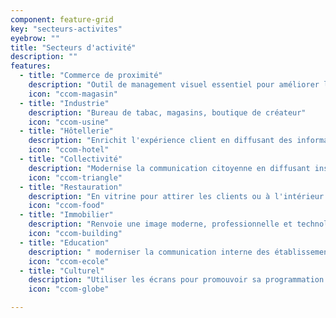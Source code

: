 ```yaml
---
component: feature-grid
key: "secteurs-activites"
eyebrow: ""
title: "Secteurs d'activité"
description: ""
features:
  - title: "Commerce de proximité"
    description: "Outil de management visuel essentiel pour améliorer la productivité et la sécurité"
    icon: "ccom-magasin"
  - title: "Industrie"
    description: "Bureau de tabac, magasins, boutique de créateur"
    icon: "ccom-usine"
  - title: "Hôtellerie"
    description: "Enrichit l'expérience client en diffusant des informations d'accueil et touristiques"
    icon: "ccom-hotel"
  - title: "Collectivité"
    description: "Modernise la communication citoyenne en diffusant instantanément les informations municipales"
    icon: "ccom-triangle"
  - title: "Restauration"
    description: "En vitrine pour attirer les clients ou à l'intérieur pour présenter le menu et fluidifier les commandes."
    icon: "ccom-food"
  - title: "Immobilier"
    description: "Renvoie une image moderne, professionnelle et technologique de l'agence."
    icon: "ccom-building"
  - title: "Education"
    description: " moderniser la communication interne des établissements."
    icon: "ccom-ecole"
  - title: "Culturel"
    description: "Utiliser les écrans pour promouvoir sa programmation de manière vivante et interactive"
    icon: "ccom-globe"

---
```

